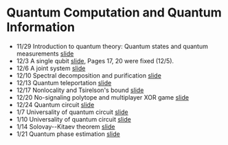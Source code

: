 # Quantum Computation and Quantum Information


* 11/29 Introduction to quantum theory: Quantum states and quantum measurements [slide](/tex/01_states_measurements.pdf)
* 12/3	A single qubit [slide](/tex/02_1qubit.pdf), Pages 17, 20 were fixed (12/5).
* 12/6	A joint system [slide](/tex/03_joint.pdf)
* 12/10	Spectral decomposition and purification [slide](/tex/04_mixed_state.pdf)
* 12/13	Quantum teleportation [slide](/tex/05_teleportation.pdf)
* 12/17	Nonlocality and Tsirelson's bound [slide](/tex/06_nonlocality.pdf)
* 12/20	No-signaling polytope and multiplayer XOR game [slide](/tex/07_GHZ.pdf)
* 12/24	Quantum circuit [slide](/tex/08_Deutsch.pdf)
* 1/7	Universality of quantum circuit [slide](/tex/09_Universality.pdf)
* 1/10	Universality of quantum circuit [slide](/tex/10_Universality2.pdf)
* 1/14	Solovay--Kitaev theorem [slide](/tex/11_SolovayKitaev.pdf)
* 1/21	Quantum phase estimation [slide](/tex/12_QuantumPhaseEstimation.pdf)
